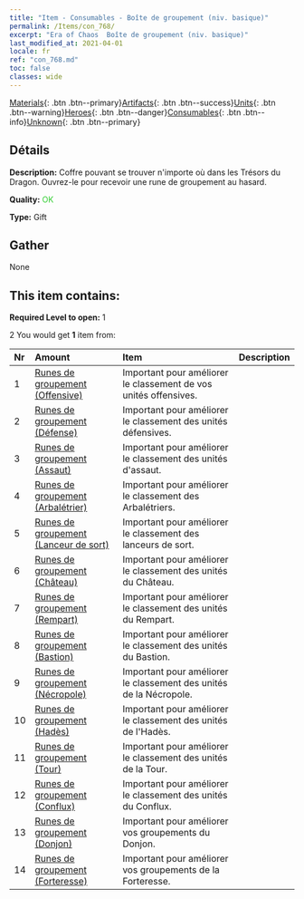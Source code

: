 ```yaml
---
title: "Item - Consumables - Boîte de groupement (niv. basique)"
permalink: /Items/con_768/
excerpt: "Era of Chaos  Boîte de groupement (niv. basique)"
last_modified_at: 2021-04-01
locale: fr
ref: "con_768.md"
toc: false
classes: wide
---
```

 [Materials](/fr/Items/){: .btn .btn--primary}[Artifacts](/fr/Items/Artifacts/){: .btn .btn--success}[Units](/fr/Items/Units/){: .btn .btn--warning}[Heroes](/fr/Items/Heroes/){: .btn .btn--danger}[Consumables](/fr/Items/Consumables/){: .btn .btn--info}[Unknown](/fr/Items/Unknown/){: .btn .btn--primary}

## Détails
 **Description:** Coffre pouvant se trouver n'importe où dans les Trésors du Dragon. Ouvrez-le pour recevoir une rune de groupement au hasard.

 **Quality:** <span style="color: #32CD32">OK</span>

 **Type:** Gift

## Gather

  None

## This item contains:

 **Required Level to open:** 1

 2 You would get **1** item  from:

  | Nr | Amount |     Item    | Description |
  |:---|:-------|:------------|:-----------:|
  | 1 | [Runes de groupement (Offensive)](/fr/Items/con_734/) | Important pour améliorer le classement de vos unités offensives. | 
  | 2 | [Runes de groupement (Défense)](/fr/Items/con_739/) | Important pour améliorer le classement des unités défensives. | 
  | 3 | [Runes de groupement (Assaut)](/fr/Items/con_741/) | Important pour améliorer le classement des unités d'assaut. | 
  | 4 | [Runes de groupement (Arbalétrier)](/fr/Items/con_742/) | Important pour améliorer le classement des Arbalétriers. | 
  | 5 | [Runes de groupement (Lanceur de sort)](/fr/Items/con_746/) | Important pour améliorer le classement des lanceurs de sort. | 
  | 6 | [Runes de groupement (Château)](/fr/Items/con_752/) | Important pour améliorer le classement des unités du Château. | 
  | 7 | [Runes de groupement (Rempart)](/fr/Items/con_753/) | Important pour améliorer le classement des unités du Rempart. | 
  | 8 | [Runes de groupement (Bastion)](/fr/Items/con_754/) | Important pour améliorer le classement des unités du Bastion. | 
  | 9 | [Runes de groupement (Nécropole)](/fr/Items/con_755/) | Important pour améliorer le classement des unités de la Nécropole. | 
  | 10 | [Runes de groupement (Hadès)](/fr/Items/con_777/) | Important pour améliorer le classement des unités de l'Hadès. | 
  | 11 | [Runes de groupement (Tour)](/fr/Items/con_785/) | Important pour améliorer le classement des unités de la Tour. | 
  | 12 | [Runes de groupement (Conflux)](/fr/Items/con_791/) | Important pour améliorer le classement des unités du Conflux. | 
  | 13 | [Runes de groupement (Donjon)](/fr/Items/con_792/) | Important pour améliorer vos groupements du Donjon. | 
  | 14 | [Runes de groupement (Forteresse)](/fr/Items/con_818/) | Important pour améliorer vos groupements de la Forteresse. | 
